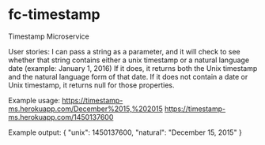 # fc-timestamp
Timestamp Microservice

User stories:
I can pass a string as a parameter, and it will check to see whether that string contains either a unix timestamp or a natural language date (example: January 1, 2016)
If it does, it returns both the Unix timestamp and the natural language form of that date.
If it does not contain a date or Unix timestamp, it returns null for those properties.

Example usage: 
https://timestamp-ms.herokuapp.com/December%2015,%202015 
https://timestamp-ms.herokuapp.com/1450137600

Example output: 
{ "unix": 1450137600, "natural": "December 15, 2015" }